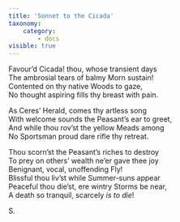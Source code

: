 ```yaml
---
title: 'Sonnet to the Cicada'
taxonomy:
    category:
        - docs
visible: true
---
```


Favour’d Cicada! thou, whose transient days  
The ambrosial tears of balmy Morn sustain!  
Contented on thy native Woods to gaze,  
No thought aspiring fills thy breast with pain.  

As Ceres’ Herald, comes thy artless song  
With welcome sounds the Peasant’s ear to greet,  
And while thou rov’st the yellow Meads among  
No Sportsman proud dare rifle thy retreat.  

Thou scorn’st the Peasant’s riches to destroy  
To prey on others’ wealth ne’er gave thee joy  
Benignant, vocal, unoffending Fly!  
Blissful thou liv’st while Summer-suns appear  
Peaceful thou die’st, ere wintry Storms be near,  
A death so tranquil, scarcely *is to die*!  

S.